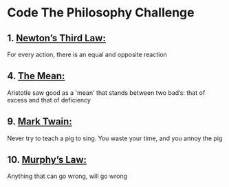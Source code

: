 # Code The Philosophy Challenge

## 1. [Newton’s Third Law:](https://github.com/Niveshpai/code-the-philosophy/blob/main/Code/1.%20Newton's%20Third%20Law.c)
For every action, there is an equal and opposite reaction

## 4. [The Mean:](https://github.com/Niveshpai/code-the-philosophy/blob/main/Code/4.%20The%20Mean.c)
Aristotle saw good as a 'mean' that stands between two bad’s: that of excess and that of deficiency

## 9. [Mark Twain:](https://github.com/Niveshpai/code-the-philosophy/blob/main/Code/9.%20Mark%20Twain)
Never try to teach a pig to sing. You waste your time, and you annoy the pig

## 10. [Murphy’s Law:](https://github.com/Niveshpai/code-the-philosophy/blob/main/Code/10.%20Murphy's%20Law)
Anything that can go wrong, will go wrong
